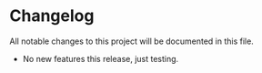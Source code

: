 # Changelog
All notable changes to this project will be documented in this file.

- No new features this release, just testing.
